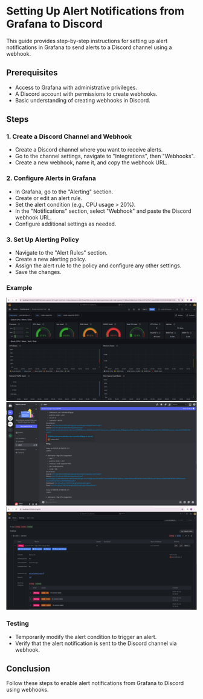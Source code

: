 # Setting Up Alert Notifications from Grafana to Discord

This guide provides step-by-step instructions for setting up alert notifications in Grafana to send alerts to a Discord channel using a webhook.

## Prerequisites

- Access to Grafana with administrative privileges.
- A Discord account with permissions to create webhooks.
- Basic understanding of creating webhooks in Discord.

## Steps

### 1. Create a Discord Channel and Webhook

- Create a Discord channel where you want to receive alerts.
- Go to the channel settings, navigate to "Integrations", then "Webhooks".
- Create a new webhook, name it, and copy the webhook URL.

### 2. Configure Alerts in Grafana

- In Grafana, go to the "Alerting" section.
- Create or edit an alert rule.
- Set the alert condition (e.g., CPU usage > 20%).
- In the "Notifications" section, select "Webhook" and paste the Discord webhook URL.
- Configure additional settings as needed.

### 3. Set Up Alerting Policy

- Navigate to the "Alert Rules" section.
- Create a new alerting policy.
- Assign the alert rule to the policy and configure any other settings.
- Save the changes.

### Example

![Grafana Alert Configuration](images/cpu.png)
![Grafana Alert Configuration](images/alert.png)
![Grafana Alert Configuration](images/alertrules.png)

### Testing

- Temporarily modify the alert condition to trigger an alert.
- Verify that the alert notification is sent to the Discord channel via webhook.

## Conclusion

Follow these steps to enable alert notifications from Grafana to Discord using webhooks.

